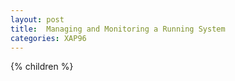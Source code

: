 ```yaml
---
layout: post
title:  Managing and Monitoring a Running System
categories: XAP96
---
```


{% children %}
